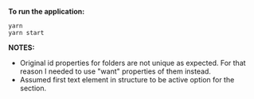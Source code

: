 **To run the application:**
 
    yarn    
    yarn start

**NOTES:**

* Original id properties for folders are not unique as expected. For that reason I needed to use "want" properties of them instead.
* Assumed first text element in structure to be active option for the section. 




